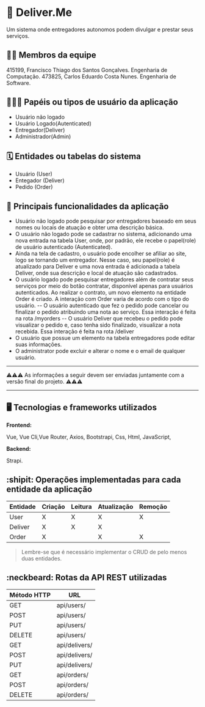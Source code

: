 # :checkered_flag: Deliver.Me

Um sistema onde entregadores autonomos podem divulgar e prestar seus serviços.

## :technologist: Membros da equipe

415199, Francisco Thiago dos Santos Gonçalves. Engenharia de Computação.
473825, Carlos Eduardo Costa Nunes. Engenharia de Software.

## :people_holding_hands: Papéis ou tipos de usuário da aplicação

- Usuário não logado
- Usuário Logado(Autenticated)
- Entregador(Deliver)
- Administrador(Admin)
## :spiral_calendar: Entidades ou tabelas do sistema

- Usuário (User)
- Entegador (Deliver)
- Pedido (Order)

## :triangular_flag_on_post:	 Principais funcionalidades da aplicação

- Usuário não logado pode pesquisar por entregadores baseado em seus nomes ou locais de atuação e obter uma descrição básica.
- O usuário não logado pode se cadastrar no sistema, adicionando uma nova entrada na tabela User, onde, por padrão, ele recebe o papel(role) de usuário autenticado (Autenticated).
- Ainda na tela de cadastro, o usuário pode encolher se afiliar ao site, logo se tornando um entregador. Nesse caso, seu papel(role) é atualizado para Deliver e uma nova entrada é adicionada a tabela Deliver, onde sua descrição e local de atuação são cadastrados.
- O usuário logado pode pesquisar entregadores além de contratar seus serviços por meio do botão contratar, disponível apenas para usuários autenticados. Ao realizar o contrato, um novo elemento na entidade Order é criado. A interação com Order varia de acordo com o tipo do usuário.
-- O usuário autenticado que fez o pedido pode cancelar ou finalizar o pedido atribuindo uma nota ao serviço. Essa interação é feita na rota /myorders 
-- O usuário Deliver que recebeu o pedido pode visualizar o pedido e, caso tenha sido finalizado, visualizar a nota recebida. Essa interação é feita na rota /deliver
- O usuário que possue um elemento na tabela entregadores pode editar suas informações.
- O administrator pode excluir e alterar o nome e o email de qualquer usuário.

----

:warning::warning::warning: As informações a seguir devem ser enviadas juntamente com a versão final do projeto. :warning::warning::warning:


----

## :desktop_computer: Tecnologias e frameworks utilizados

**Frontend:**

Vue, Vue Cli,Vue Router, Axios, Bootstrapi, Css, Html, JavaScript,

**Backend:**

Strapi.


## :shipit: Operações implementadas para cada entidade da aplicação


| Entidade| Criação | Leitura | Atualização | Remoção |
| --- | --- | --- | --- | --- |
| User | X |  X  | X | X |
| Deliver | X |  X  |  X |  |
| Order | X |    | X | X |

> Lembre-se que é necessário implementar o CRUD de pelo menos duas entidades.

## :neckbeard: Rotas da API REST utilizadas

| Método HTTP | URL |
| --- | --- |
| GET | api/users/|
| POST | api/users/|
| PUT | api/users/|
| DELETE | api/users/|
| GET | api/delivers/|
| POST | api/delivers/|
| PUT | api/delivers/|
| GET | api/orders/|
| POST | api/orders/|
| DELETE | api/orders/|
